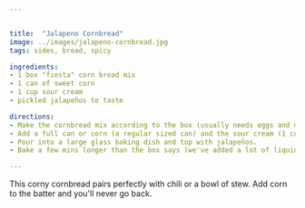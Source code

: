 ```yaml
---


title:  "Jalapeno Cornbread"
image: ../images/jalapeno-cornbread.jpg
tags: sides, bread, spicy

ingredients:
- 1 box "fiesta" corn bread mix
- 1 can of sweet corn
- 1 cup sour cream
- pickled jalapeños to taste

directions:
- Make the cornbread mix according to the box (usually needs eggs and milk).
- Add a full can or corn (a regular sized can) and the sour cream (1 cup).
- Pour into a large glass baking dish and top with jalapeños.
- Bake a few mins longer than the box says (we've added a lot of liquid).

---
```


This corny cornbread pairs perfectly with chili or a bowl of stew. Add corn to the batter and you'll never go back.